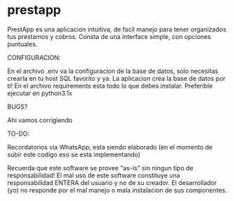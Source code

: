 # prestapp

PrestApp es una aplicacion intuitiva, de facil manejo para tener organizados tus prestamos y cobros. Consta de una interface simple, con opciones puntuales.


CONFIGURACION:

En el archivo .env va la configuracion de la base de datos, solo necesitas crearla en tu host SQL favorito y ya. La aplicacion crea la base de datos por ti!
En el archivo requirements esta todo lo que debes instalar.
Preferible ejecutar en python3.1x


BUGS?

Ahi vamos corrigiendo


TO-DO:

Recordatorios via WhatsApp, esta siendo elaborado (en el momento de subir este codigo eso se esta implementando)


Recuerda que este software se provee "as-is" sin ningun tipo de responsabilidad! El mal uso de este software constituye una responsabilidad ENTERA del usuario y no de su creador. El desarrollador (yo) no responde por el mal manejo o mala instalacion de sus componentes.
